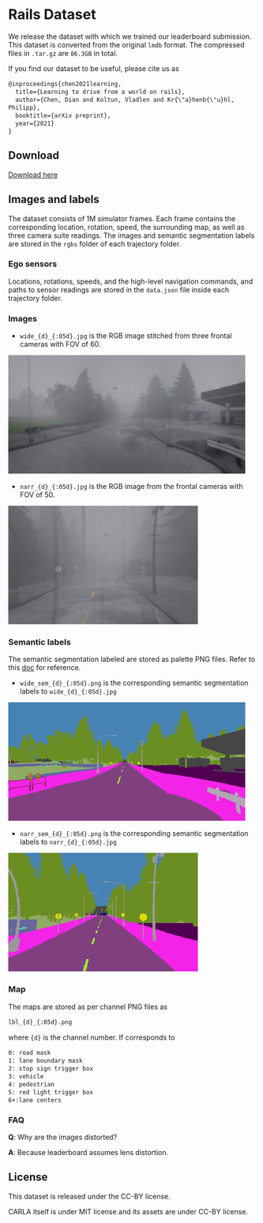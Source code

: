 # Rails Dataset

We release the dataset with which we trained our leaderboard submission. 
This dataset is converted from the original `lmdb` format.
The compressed files in `.tar.gz` are `86.3GB` in total.

If you find our dataset to be useful, please cite us as
```
@inproceedings{chen2021learning,
  title={Learning to drive from a world on rails},
  author={Chen, Dian and Koltun, Vladlen and Kr{\"a}henb{\"u}hl, Philipp},
  booktitle={arXiv preprint},
  year={2021}
}
```

## Download
[Download here](https://utexas.box.com/s/42b2ck41645sig2dkeyjdqfx5hp82ceb)

## Images and labels
The dataset consists of 1M simulator frames. 
Each frame contains the corresponding location, rotation, speed, the surrounding map, as well as three camera suite readings.
The images and semantic segmentation labels are stored in the `rgbs` folder of each trajectory folder.

### Ego sensors
Locations, rotations, speeds, and the high-level navigation commands, and paths to sensor readings are stored 
in the `data.json` file inside each trajectory folder.

### Images

* `wide_{d}_{:05d}.jpg` is the RGB image stitched from three frontal cameras with FOV of 60.

![wide_1_00015.jpg](wide_1_00015.jpg)

* `narr_{d}_{:05d}.jpg` is the RGB image from the frontal cameras with FOV of 50.

![narr_1_00015.jpg](narr_1_00015.jpg)

### Semantic labels
The semantic segmentation labeled are stored as palette PNG files. 
Refer to this [doc](https://carla.readthedocs.io/en/latest/ref_sensors/#semantic-segmentation-camera) for reference.
* `wide_sem_{d}_{:05d}.png` is the corresponding semantic segmentation labels to `wide_{d}_{:05d}.jpg`

![wide_sem_1_00015.png](wide_sem_1_00015.png)

* `narr_sem_{d}_{:05d}.png` is the corresponding semantic segmentation labels to `narr_{d}_{:05d}.jpg`

![narr_sem_1_00015.png](narr_sem_1_00015.png)

### Map
The maps are stored as per channel PNG files as
```bash
lbl_{d}_{:05d}.png
```
where `{d}` is the channel number. If corresponds to 

```
0: road mask
1: lane boundary mask
2: stop sign trigger box
3: vehicle
4: pedestrian
5: red light trigger box
6+:lane centers
```

### FAQ
**Q**: Why are the images distorted?

**A**: Because leaderboard assumes lens distortion.

## License
This dataset is released under the CC-BY license. 

CARLA itself is under MIT license and its assets are under CC-BY license.
